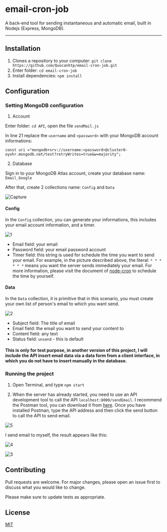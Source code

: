 # email-cron-job
A back-end tool for sending instantaneous and automatic email, built in Nodejs (Express, MongoDB).

---
## Installation
1. Clones a repository to your computer: `git clone https://github.com/Quocanhtp/email-cron-job.git`
2. Enter folder: `cd email-cron-job `
3. Install dependencies: `npm install`

## Configuration
### Setting MongoDB configuration
1. Account

Enter folder: `cd API`, open the file `sendMail.js`

In line 21 replace the `username` and `<password>` with your MongoDB account informations:

`const uri ="mongodb+srv://username:<password>@cluster0-oyxhr.mongodb.net/test?retryWrites=true&w=majority";`

2. Database

Sign in to your MongoDB Atlas account, create your database name: `Email_Google`

After that, create 2 collections name: `Config` and `Data`

![Capture](https://user-images.githubusercontent.com/36063411/80594339-03dab080-8a4d-11ea-9ec6-df55a1071b83.PNG)

#### Config

In the `Config` collection, you can generate your informations, this includes your email account information, and a timer.

![1](https://user-images.githubusercontent.com/36063411/80595184-87e16800-8a4e-11ea-8f4d-42ec36faf0bb.PNG)

- Email field: your email
- Password field: your email password account
- Timer field: this string is used for schedule the time you want to send your email. For example, in the picture described above, the literal: `* * * * * *` means you want the server sends immediately your email. For more information, please visit the document of [node-cron](https://www.npmjs.com/package/node-cron) to schedule the time by yourself.

#### Data

In the `Data` collection, it is primitive that in this scenario, you must create your own list of person's email to which you want send.


![2](https://user-images.githubusercontent.com/36063411/80606355-6d16ef80-8a5e-11ea-9042-cfacc9688a76.PNG)

- Subject field: The title of email
- Email field: the email you want to send your content to
- Content field: any text
- Status field: `unsend` - this is default

#### This is only for test purpose, in another version of this project, I will include the API insert email data via a data form from a client interface, in which you do not have to insert manually in the database.

### Running the project
1. Open Terminal, and type `npm start`

2. When the server has already started, you need to use an API development tool to call the API `localhost:8000/sendEmail`. I recommend the Postman tool, you can download it from [here](https://www.postman.com/). Once you have installed Postman, type the API address and then click the send button to call the API to send email.

![5](https://user-images.githubusercontent.com/36063411/80610092-1fe94c80-8a63-11ea-8eb1-c8e9e9dd9e18.PNG)


I send email to myself, the result appears like this:


![4](https://user-images.githubusercontent.com/36063411/80610386-7fdff300-8a63-11ea-8f68-fdad305d6001.PNG)


![3](https://user-images.githubusercontent.com/36063411/80610516-a69e2980-8a63-11ea-8b72-bd107e0b4dd6.PNG)

## Contributing
Pull requests are welcome. For major changes, please open an issue first to discuss what you would like to change.

Please make sure to update tests as appropriate.

## License
[MIT](https://choosealicense.com/licenses/mit/)

